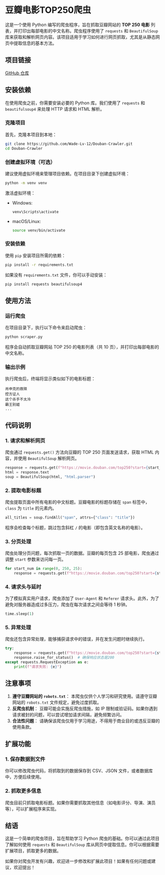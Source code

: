 # 豆瓣电影TOP250爬虫

这是一个使用 Python 编写的爬虫程序，旨在抓取豆瓣网站的 **TOP 250 电影** 列表，并打印出每部电影的中文名称。爬虫程序使用了 `requests` 和 `BeautifulSoup` 库来获取和解析网页内容。该项目适用于学习如何进行网页抓取，尤其是从静态网页中提取信息的基本方法。

## 项目链接

[GitHub 仓库](https://github.com/Wade-Lv-12/Douban-Crawler)

## 安装依赖

在使用爬虫之前，你需要安装必要的 Python 库。我们使用了 `requests` 和 `beautifulsoup4` 来处理 HTTP 请求和 HTML 解析。

### 克隆项目

首先，克隆本项目到本地：

```bash
git clone https://github.com/Wade-Lv-12/Douban-Crawler.git
cd Douban-Crawler
```

### 创建虚拟环境（可选）

建议使用虚拟环境来管理项目依赖。在项目目录下创建虚拟环境：

```bash
python -m venv venv
```

激活虚拟环境：

- Windows:

	```bash
	venv\Scripts\activate
	```

- macOS/Linux:

	```bash
	source venv/bin/activate
	```

### 安装依赖

使用 `pip` 安装项目所需的依赖：

```bash
pip install -r requirements.txt
```

如果没有 `requirements.txt` 文件，你可以手动安装：

```bash
pip install requests beautifulsoup4
```

## 使用方法

### 运行爬虫

在项目目录下，执行以下命令来启动爬虫：

```bash
python scraper.py
```

程序会自动抓取豆瓣网站 TOP 250 的电影列表（共 10 页），并打印出每部电影的中文名称。

### 输出示例

执行爬虫后，终端将显示类似如下的电影标题：

```
肖申克的救赎
控方证人
这个杀手不太冷
霸王别姬
...
```

## 代码说明

### 1. **请求和解析网页**

爬虫通过 `requests.get()` 方法向豆瓣的 TOP 250 页面发送请求，获取 HTML 内容，并使用 `BeautifulSoup` 解析网页。

```python
response = requests.get(f"https://movie.douban.com/top250?start={start_num}&filter=", headers=headers)
html = response.text
soup = BeautifulSoup(html, "html.parser")
```

### 2. **提取电影标题**

爬虫提取页面中所有电影的中文标题。豆瓣电影的标题存储在 `span` 标签中，`class` 为 `title` 的元素内。

```python
all_titles = soup.findAll("span", attrs={"class": "title"})
```

程序会检查每个标题，跳过包含斜杠 `/` 的电影（即包含英文名称的电影）。

### 3. **分页处理**

爬虫处理分页问题，每次抓取一页的数据。豆瓣的每页包含 25 部电影，爬虫通过调整 `start` 参数来访问每一页。

```python
for start_num in range(0, 250, 25):
    response = requests.get(f"https://movie.douban.com/top250?start={start_num}&filter=", headers=headers)
```

### 4. **请求头与延时**

为了模拟真实用户请求，爬虫添加了 `User-Agent` 和 `Referer` 请求头。此外，为了避免对服务器造成过多压力，爬虫在每次请求之间会等待 1 秒钟。

```python
time.sleep(1)
```

### 5. **异常处理**

爬虫还包含异常处理，能够捕获请求中的错误，并在发生问题时继续执行。

```python
try:
    response = requests.get(f"https://movie.douban.com/top250?start={start_num}&filter=", headers=headers)
    response.raise_for_status()  # 确保响应状态是200
except requests.RequestException as e:
    print(f"请求失败: {e}")
```

## 注意事项

1. **遵守豆瓣网站的 `robots.txt`**： 本爬虫仅供个人学习和研究使用。请遵守豆瓣网站的 `robots.txt` 文件规定，避免过度抓取。
2. **反爬虫机制**： 豆瓣可能会实施反爬虫措施，如 IP 限制或验证码。如果你遇到请求被封的问题，可以尝试增加请求间隔，避免频繁访问。
3. **合法性问题**： 请确保该爬虫仅用于学习用途，不得用于商业目的或违反豆瓣的使用条款。

## 扩展功能

### 1. **保存数据到文件**

你可以修改爬虫代码，将抓取到的数据保存到 CSV、JSON 文件，或者数据库中，方便后续使用。

### 2. **抓取更多信息**

爬虫目前只抓取电影标题。如果你需要抓取其他信息（如电影评分、导演、演员等），可以扩展程序来实现。

## 结语

这是一个简单的爬虫项目，旨在帮助学习 Python 爬虫的基础。你可以通过此项目了解如何使用 `requests` 和 `BeautifulSoup` 库从网页中提取信息。你可以根据需要扩展项目，抓取更多的数据。

如果你对爬虫开发有兴趣，欢迎进一步修改和扩展此项目！如果有任何问题或建议，欢迎提出！
